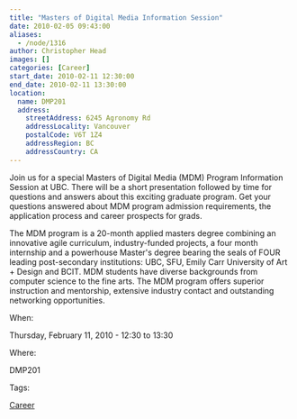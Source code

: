 ```yaml
---
title: "Masters of Digital Media Information Session"
date: 2010-02-05 09:43:00
aliases:
  - /node/1316
author: Christopher Head
images: []
categories: [Career]
start_date: 2010-02-11 12:30:00
end_date: 2010-02-11 13:30:00
location:
  name: DMP201
  address:
    streetAddress: 6245 Agronomy Rd
    addressLocality: Vancouver
    postalCode: V6T 1Z4
    addressRegion: BC
    addressCountry: CA
---
```


Join us for a special Masters of Digital Media (MDM) Program Information Session at UBC. There will be a short presentation followed by time for questions and answers about this exciting graduate program. Get your questions answered about MDM program admission requirements, the application process and career prospects for grads.

The MDM program is a 20-month applied masters degree combining an innovative agile curriculum, industry-funded projects, a four month internship and a powerhouse Master's degree bearing the seals of FOUR leading post-secondary institutions: UBC, SFU, Emily Carr University of Art + Design and BCIT. MDM students have diverse backgrounds from computer science to the fine arts. The MDM program offers superior instruction and mentorship, extensive industry contact and outstanding networking opportunities.

When:

Thursday, February 11, 2010 - 12:30 to 13:30

Where:

DMP201

Tags:

[Career](/career)

